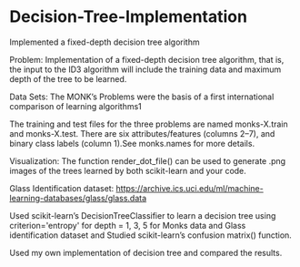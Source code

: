 # Decision-Tree-Implementation
Implemented a fixed-depth decision tree algorithm


Problem: Implementation of a fixed-depth decision tree algorithm, that is, the input to the ID3 algorithm will include the training data and maximum depth of the tree to be learned.

Data Sets: The MONK’s Problems were the basis of a first international comparison of learning algorithms1

The training and test files for the three problems are named monks-X.train and monks-X.test. There are six attributes/features (columns 2–7), and binary class labels (column 1).See monks.names for more details.

Visualization: The function render_dot_file() can be used to generate .png images of the trees learned by both scikit-learn and your code.



Glass Identification dataset: https://archive.ics.uci.edu/ml/machine-learning-databases/glass/glass.data

Used scikit-learn’s DecisionTreeClassifier to learn a decision tree using criterion='entropy' for depth = 1, 3, 5 for Monks data and Glass identification dataset and 
Studied scikit-learn’s confusion matrix() function.

Used my own implementation of decision tree and compared the results.
